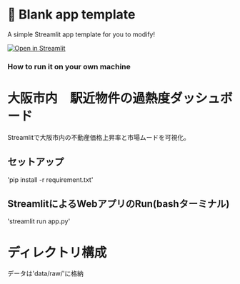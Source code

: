 # 🎈 Blank app template

A simple Streamlit app template for you to modify!

[![Open in Streamlit](https://static.streamlit.io/badges/streamlit_badge_black_white.svg)](https://blank-app-template.streamlit.app/)

### How to run it on your own machine

# 大阪市内　駅近物件の過熱度ダッシュボード
Streamlitで大阪市内の不動産価格上昇率と市場ムードを可視化。

## セットアップ
'pip install -r requirement.txt'

## StreamlitによるWebアプリのRun(bashターミナル)
'streamlit run app.py'

# ディレクトリ構成
データは'data/raw/'に格納